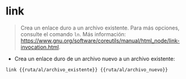 # link

> Crea un enlace duro a un archivo existente.
> Para más opciones, consulte el comando `ln`.
> Más información: <https://www.gnu.org/software/coreutils/manual/html_node/link-invocation.html>.

- Crea un enlace duro de un archivo nuevo a un archivo existente:

`link {{ruta/al/archivo_existente}} {{ruta/al/archivo_nuevo}}`

